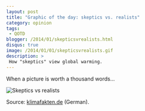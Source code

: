 ```yaml
---
layout: post
title: "Graphic of the day: skeptics vs. realists"
category: opinion
tags:
 - QOTD
blogger: /2014/01/skepticsvrealists.html
disqus: true
image: /2014/01/01/skepticsvrealists.gif
description: >
 How "skeptics" view global warming.
---
```


When a picture is worth a thousand words...

![Skeptics vs realists](skepticsvrealists.gif)

Source: [klimafakten.de](http://www.klimafakten.de/behauptungen/behauptung-die-globale-erwaermung-stoppte-1998) (German).
